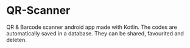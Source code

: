 # QR-Scanner
QR & Barcode scanner android app made with Kotlin.
The codes are automatically saved in a database. They can be shared, favourited and deleten.
